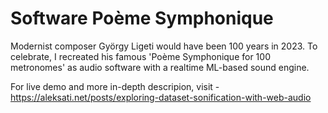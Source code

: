 # Software Poème Symphonique

Modernist composer György Ligeti would have been 100 years in 2023. To celebrate, I recreated his famous 'Poème Symphonique for 100 metronomes' as audio software with a realtime ML-based sound engine.

For live demo and more in-depth descripion, visit - https://aleksati.net/posts/exploring-dataset-sonification-with-web-audio

